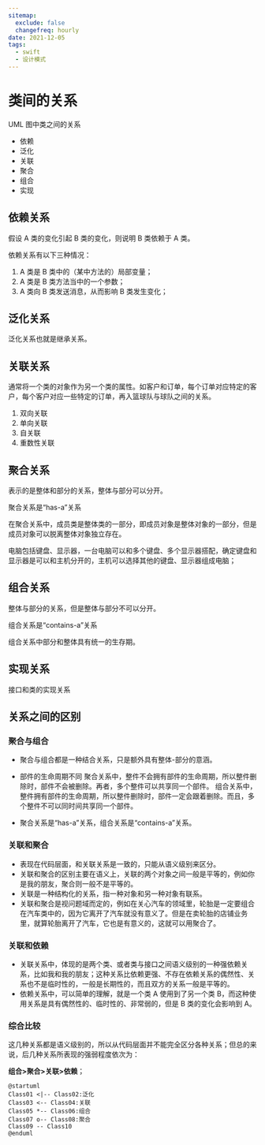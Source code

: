 ```yaml
---
sitemap:
  exclude: false
  changefreq: hourly
date: 2021-12-05
tags:
  - swift
  - 设计模式
---
```


# 类间的关系

UML 图中类之间的关系

- 依赖
- 泛化
- 关联
- 聚合
- 组合
- 实现

## 依赖关系

假设 A 类的变化引起 B 类的变化，则说明 B 类依赖于 A 类。

依赖关系有以下三种情况：

1. A 类是 B 类中的（某中方法的）局部变量；
2. A 类是 B 类方法当中的一个参数；
3. A 类向 B 类发送消息，从而影响 B 类发生变化；

## 泛化关系

泛化关系也就是继承关系。

## 关联关系

通常将一个类的对象作为另一个类的属性。如客户和订单，每个订单对应特定的客户，每个客户对应一些特定的订单，再入篮球队与球队之间的关系。

1. 双向关联
2. 单向关联
3. 自关联
4. 重数性关联

## 聚合关系

表示的是整体和部分的关系，整体与部分可以分开。

聚合关系是“has-a”关系

在聚合关系中，成员类是整体类的一部分，即成员对象是整体对象的一部分，但是成员对象可以脱离整体对象独立存在。

电脑包括键盘、显示器，一台电脑可以和多个键盘、多个显示器搭配，确定键盘和显示器是可以和主机分开的，主机可以选择其他的键盘、显示器组成电脑；

## 组合关系

整体与部分的关系，但是整体与部分不可以分开。

组合关系是“contains-a”关系

组合关系中部分和整体具有统一的生存期。

## 实现关系

接口和类的实现关系

## 关系之间的区别

### 聚合与组合

- 聚合与组合都是一种结合关系，只是额外具有整体-部分的意涵。

- 部件的生命周期不同
  聚合关系中，整件不会拥有部件的生命周期，所以整件删除时，部件不会被删除。再者，多个整件可以共享同一个部件。
  组合关系中，整件拥有部件的生命周期，所以整件删除时，部件一定会跟着删除。而且，多个整件不可以同时间共享同一个部件。
- 聚合关系是“has-a”关系，组合关系是“contains-a”关系。

### 关联和聚合

- 表现在代码层面，和关联关系是一致的，只能从语义级别来区分。
- 关联和聚合的区别主要在语义上，关联的两个对象之间一般是平等的，例如你是我的朋友，聚合则一般不是平等的。
- 关联是一种结构化的关系，指一种对象和另一种对象有联系。
- 关联和聚合是视问题域而定的，例如在关心汽车的领域里，轮胎是一定要组合在汽车类中的，因为它离开了汽车就没有意义了。但是在卖轮胎的店铺业务里，就算轮胎离开了汽车，它也是有意义的，这就可以用聚合了。

### 关联和依赖

- 关联关系中，体现的是两个类、或者类与接口之间语义级别的一种强依赖关系，比如我和我的朋友；这种关系比依赖更强、不存在依赖关系的偶然性、关系也不是临时性的，一般是长期性的，而且双方的关系一般是平等的。
- 依赖关系中，可以简单的理解，就是一个类 A 使用到了另一个类 B，而这种使用关系是具有偶然性的、临时性的、非常弱的，但是 B 类的变化会影响到 A。

### 综合比较

这几种关系都是语义级别的，所以从代码层面并不能完全区分各种关系；但总的来说，后几种关系所表现的强弱程度依次为：

**组合>聚合>关联>依赖**；

```plantuml
@startuml
Class01 <|-- Class02:泛化
Class03 <-- Class04:关联
Class05 *-- Class06:组合
Class07 o-- Class08:聚合
Class09 -- Class10
@enduml
```

